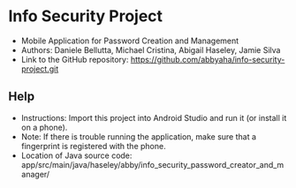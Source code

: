 # Info Security Project

-  Mobile Application for Password Creation and Management
-  Authors: Daniele Bellutta, Michael Cristina, Abigail Haseley, Jamie Silva
-  Link to the GitHub repository: https://github.com/abbyaha/info-security-project.git

## Help
- Instructions: Import this project into Android Studio and run it (or install it on a phone).
- Note: If there is trouble running the application, make sure that a fingerprint is registered with the phone.
- Location of Java source code: app/src/main/java/haseley/abby/info_security_password_creator_and_manager/
